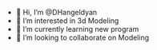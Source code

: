 - 👋 Hi, I’m @DHangeldyan
- 👀 I’m interested in 3d Modeling
- 🌱 I’m currently learning new program
- 💞️ I’m looking to collaborate on Modeling


<!---
DHangeldyan/DHangeldyan is a ✨ special ✨ repository because its `README.md` (this file) appears on your GitHub profile.
You can click the Preview link to take a look at your changes.
--->
